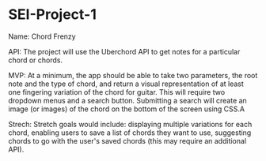 # SEI-Project-1
Name: Chord Frenzy

API: The project will use the Uberchord API to get notes for a particular chord or chords.

MVP: At a minimum, the app should be able to take two parameters, the root note and the type of chord, and return a visual representation of at least one fingering variation of the chord for guitar. This will require two dropdown menus and a search button. Submitting a search will create an image (or images) of the chord on the bottom of the screen using CSS.A

Strech: Stretch goals would include: displaying multiple variations for each chord, enabling users to save a list of chords they want to use, suggesting chords to go with the user's saved chords (this may require an additional API).
